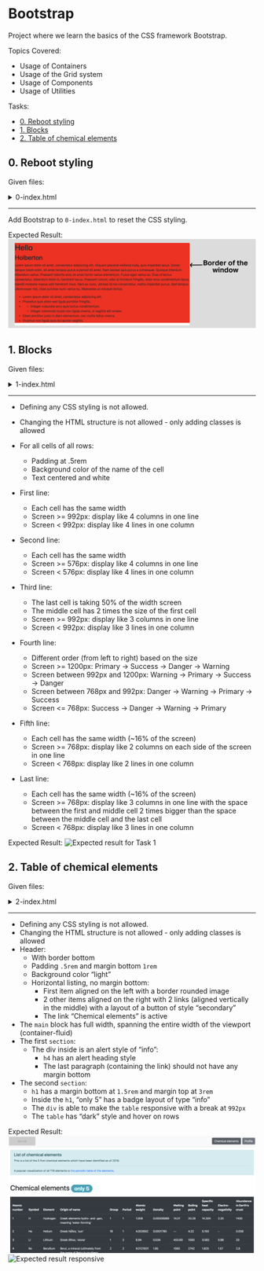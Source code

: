 # Bootstrap
Project where we learn the basics of the CSS framework Bootstrap.

Topics Covered: 
- Usage of Containers
- Usage of the Grid system
- Usage of Components
- Usage of Utilities

Tasks:
- [0. Reboot styling](#0-reboot-styling)
- [1. Blocks](#1-blocks)
- [2. Table of chemical elements](#2-table-of-chemical-elements)


## 0. Reboot styling
Given files:
<details>
<summary>0-index.html</summary>

```html
<!DOCTYPE html>
<html lang="en" dir="ltr">
    <head>
        <meta charset="utf-8">
        <meta name="viewport" content="width=device-width, initial-scale=1, viewport-fit=cover">
        <title>Holberton - Web Stack - Bootstrap</title>
        <meta name="description" content="Bootstrap is a free and open-source CSS framework">

        <style>
            .my-container {
                background-color: #FF0000;
            }
        </style>
    </head>
    <body>

        <div class="my-container">
            <h1>Hello</h1>
            <h2>Holberton</h2>
            <p>Lorem ipsum dolor sit amet, consectetur adipiscing elit. Aliquam placerat eleifend nulla, quis imperdiet lacus. Donec tempor lorem enim, sit amet tempus purus euismod sit amet. Nam laoreet quis purus a consequat. Quisque interdum bibendum varius. Praesent lobortis eros sit amet tortor varius elementum. Fusce eget varius ex. Cras id lectus consectetur, bibendum dolor in, hendrerit lacus. Praesent rutrum, odio id tincidunt fringilla, dolor eros condimentum lacus, blandit molestie massa velit hendrerit risus. Nam ex nunc, ultrices id nisi consectetur, mattis imperdiet purus. Sed tempus ullamcorper nisi, vitae pulvinar nunc varius eu. Maecenas ut volutpat lectus.</p>
            <ul>
                <li>Lorem ipsum dolor sit amet, consectetur adipiscing elit.</li>
                <li>Phasellus quis dolor sed ligula porttitor fringilla.</li>
                <li>
                    <ul>
                        <li>Integer vulputate arcu quis luctus condimentum.</li>
                        <li>Integer commodo turpis non ligula viverra, ut sagittis elit ornare.</li>
                    </ul>
                </li>
                <li>Etiam porttitor justo in diam elementum, nec mollis tellus viverra.</li>
                <li>Vivamus non ligula quis dui auctor sagittis.</li>
            </ul>
        </div>

    </body>
</html>
```
</details>

---

Add Bootstrap to `0-index.html` to reset the CSS styling.

Expected Result:
![Expected result for Task 0](previews/0.jpg)

## 1. Blocks
Given files:
<details>
<summary>1-index.html</summary>

```html
<!DOCTYPE html>
<html lang="en" dir="ltr">
    <head>
        <meta charset="utf-8">
        <meta name="viewport" content="width=device-width, initial-scale=1, viewport-fit=cover">
        <title>Holberton - Web Stack - Bootstrap</title>
        <meta name="description" content="Bootstrap is a free and open-source CSS framework">

        <link rel="stylesheet" href="https://stackpath.bootstrapcdn.com/bootstrap/4.4.1/css/bootstrap.min.css" integrity="sha384-Vkoo8x4CGsO3+Hhxv8T/Q5PaXtkKtu6ug5TOeNV6gBiFeWPGFN9MuhOf23Q9Ifjh" crossorigin="anonymous">
    </head>
    <body>
        <div>
            <div>Primary</div>
            <div>Success</div>
            <div>Danger</div>
            <div>Warning</div>
        </div>

        <hr />

        <div>
            <div>Primary</div>
            <div>Success</div>
            <div>Danger</div>
            <div>Warning</div>
        </div>

        <hr />

        <div>
            <div>Primary</div>
            <div>Success</div>
            <div>Danger</div>
        </div>

        <hr />

        <div>
            <div>Primary</div>
            <div>Success</div>
            <div>Danger</div>
            <div>Warning</div>
        </div>

        <hr/>

        <div>
            <div>Primary</div>
            <div>Success</div>
        </div>

        <hr/>

        <div>
            <div>Primary</div>
            <div>Success</div>
            <div>Danger</div>
        </div>
    </body>
</html>
```
</details>

---

- Defining any CSS styling is not allowed.
- Changing the HTML structure is not allowed - only adding classes is allowed
- For all cells of all rows:
    - Padding at .5rem
    - Background color of the name of the cell
    - Text centered and white

- First line:
    - Each cell has the same width
    - Screen >= 992px: display like 4 columns in one line
    - Screen < 992px: display like 4 lines in one column

- Second line:
    - Each cell has the same width
    - Screen >= 576px: display like 4 columns in one line
    - Screen < 576px: display like 4 lines in one column

- Third line:
    - The last cell is taking 50% of the width screen
    - The middle cell has 2 times the size of the first cell
    - Screen >= 992px: display like 3 columns in one line
    - Screen < 992px: display like 3 lines in one column

- Fourth line:
    - Different order (from left to right) based on the size
    - Screen >= 1200px: Primary -> Success -> Danger -> Warning
    - Screen between 992px and 1200px: Warning -> Primary -> Success -> Danger
    - Screen between 768px and 992px: Danger -> Warning -> Primary -> Success
    - Screen <= 768px: Success -> Danger -> Warning -> Primary

- Fifth line:
    - Each cell has the same width (~16% of the screen)
    - Screen >= 768px: display like 2 columns on each side of the screen in one line
    - Screen < 768px: display like 2 lines in one column

- Last line:
    - Each cell has the same width (~16% of the screen)
    - Screen >= 768px: display like 3 columns in one line with the space between the first and middle cell 2 times bigger than the space between the middle cell and the last cell
    - Screen < 768px: display like 3 lines in one column

Expected Result:
![Expected result for Task 1](previews/1.gif)

## 2. Table of chemical elements

Given files:
<details>
<summary>2-index.html</summary>

```html
<!DOCTYPE html>
<html lang="en" dir="ltr">
    <head>
        <meta charset="utf-8">
        <meta name="viewport" content="width=device-width, initial-scale=1, viewport-fit=cover">
        <title>Holberton - Web Stack - Bootstrap</title>
        <meta name="description" content="Bootstrap is a free and open-source CSS framework">

        <link rel="stylesheet" href="https://stackpath.bootstrapcdn.com/bootstrap/4.4.1/css/bootstrap.min.css" integrity="sha384-Vkoo8x4CGsO3+Hhxv8T/Q5PaXtkKtu6ug5TOeNV6gBiFeWPGFN9MuhOf23Q9Ifjh" crossorigin="anonymous">
    </head>
    <body>
        <header>
            <ul>
                <li>
                    <a href="/">
                        <img src="https://via.placeholder.com/150x50" />
                    </a>
                </li>
                <li>
                    <a href="#">Chemical elements</a>
                </li>
                <li>
                    <a href="#">Profile</a>
                </li>
            </ul>
        </header>

        <main>
            <section>
                <div role="alert">
                    <h4>List of chemical elements</h4>
                    <p>This is a list of the 5 first chemical elements which have been identified as of 2019.</p>
                    <hr>
                    <p>A popular visualization of all 118 elements is <a href="https://en.wikipedia.org/wiki/Periodic_table">the periodic table of the elements</a>.</p>
                </div>
            </section>

            <section>
                <h1>Chemical elements <span>only 5</span></h1>

                <div>
                    <table>
                        <thead>
                            <tr>
                                <th scope="col">Atomic number</th>
                                <th scope="col">Symbol</th>
                                <th scope="col">Element</th>
                                <th scope="col">Origin of name</th>
                                <th scope="col">Group</th>
                                <th scope="col">Period</th>
                                <th scope="col">Atomic weight</th>
                                <th scope="col">Density</th>
                                <th scope="col">Melting point</th>
                                <th scope="col">Boiling point</th>
                                <th scope="col">Specific heat capacity</th>
                                <th scope="col">Electro­negativity</th>
                                <th scope="col">Abundance in Earth's crust</th>
                            </tr>
                        </thead>
                        <tbody>
                            <tr>
                                <td>1</td>
                                <td>H</td>
                                <td>Hydrogen</td>
                                <td>Greek elements <i>hydro-</i> and <i>-gen</i>, meaning 'water-forming'</td>
                                <td>1</td>
                                <td>1</td>
                                <td>1.008</td>
                                <td>0.00008988</td>
                                <td>14.01</td>
                                <td>20.28</td>
                                <td>14.304</td>
                                <td>2.20</td>
                                <td>1400</td>
                            </tr>
                            <tr>
                                <td>2</td>
                                <td>He</td>
                                <td>Helium</td>
                                <td>Greek <i>hḗlios</i>, 'sun'</td>
                                <td>18</td>
                                <td>1</td>
                                <td>4.002602</td>
                                <td>0.0001785</td>
                                <td>—</td>
                                <td>4.22</td>
                                <td>5.193</td>
                                <td>–</td>
                                <td>0.008</td>
                            </tr>
                            <tr>
                                <td>3</td>
                                <td>Li</td>
                                <td>Lithium</td>
                                <td>Greek <i>líthos</i>, 'stone'</td>
                                <td>1</td>
                                <td>2</td>
                                <td>6.94</td>
                                <td>0.534</td>
                                <td>453.69</td>
                                <td>1560</td>
                                <td>3.582</td>
                                <td>0.98</td>
                                <td>20</td>
                            </tr>
                            <tr>
                                <td>4</td>
                                <td>Be</td>
                                <td>Beryllium</td>
                                <td>Beryl, a mineral (ultimately from the name of Belur in southern India)</td>
                                <td>2</td>
                                <td>2</td>
                                <td>9.0121831</td>
                                <td>1.85</td>
                                <td>1560</td>
                                <td>2742</td>
                                <td>1.825</td>
                                <td>1.57</td>
                                <td>2.8</td>
                            </tr>
                            <tr>
                                <td>5</td>
                                <td>B</td>
                                <td>Boron</td>
                                <td>Borax, a mineral (from Arabic <i>bawraq</i>)</td>
                                <td>13</td>
                                <td>2</td>
                                <td>10.81</td>
                                <td>2.34</td>
                                <td>2349</span></td>
                                <td>4200</td>
                                <td>1.026</td>
                                <td>2.04</td>
                                <td>10</td>
                            </tr>
                        </tbody>
                    </table>
                </div>
            </section>
        </main>
    </body>
</html>
```
</details>

---

- Defining any CSS styling is not allowed.
- Changing the HTML structure is not allowed - only adding classes is allowed
- Header:
    - With border bottom
    - Padding `.5rem` and margin bottom `1rem`
    - Background color “light”
    - Horizontal listing, no margin bottom:
        - First item aligned on the left with a border rounded image
        - 2 other items aligned on the right with 2 links (aligned vertically in the middle) with a layout of a button of style “secondary”
        - The link “Chemical elements” is active
- The `main` block has full width, spanning the entire width of the viewport (container-fluid)
- The first `section`:
    - The div inside is an alert style of “info”:
        - `h4` has an alert heading style
        - The last paragraph (containing the link) should not have any margin bottom
- The second `section`:
    - `h1` has a margin bottom at `1.5rem` and margin top at `3rem`
    - Inside the `h1`, “only 5” has a badge layout of type “info”
    - The `div` is able to make the `table` responsive with a break at `992px`
    - The `table` has “dark” style and hover on rows


Expected Result:
![Expected result on desktop](previews/2-desktop.png)
![Expected result responsive](previews/2-responsive.gif)